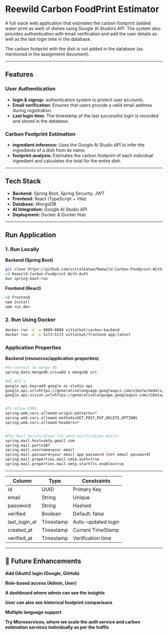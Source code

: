 # Reewild Carbon FoodPrint Estimator

A full stack web application that estimates the carbon footprint (added water print as well) of dishes using Google AI Studio’s API.
The system also provides authentication with email verification and add the user details as well as the last login time in the database.

The carbon footprint with the dish is not added in the database (as mentioned in the assignment document).

---

## Features

### User Authentication

*   **login & signup:** authentication system to protect user accounts.
*   **Email verification:** Ensures that users provide a valid email address during registration.
*   **Last login time:** The timestamp of the last successful login is recorded and stored in the database.

### Carbon Footprint Estimation
*   **ingredient inference:** Uses the Google AI Studio API to infer the ingredients of a dish from its name.
*   **footprint analysis:** Estimates the carbon footprint of each individual ingredient and calculates the total for the entire dish.

---

## Tech Stack

*   **Backend:** Spring Boot, Spring Security, JWT
*   **Frontend:** React (TypeScript + Vite)
*   **Database:** MongoDB
*   **AI Integration:** Google AI Studio API
*   **Deployment:** Docker & Docker Hub

---

## Run Application


### 1. Run Locally
**Backend (Spring Boot)**
```bash
git clone https://github.com/vittalkatwe/Reewild-Carbon-Foodprint-With-Auth.git
cd Reewild-Carbon-Foodprint-With-Auth
mvn spring-boot:run
```


**Frontend (React)**
```bash
cd frontend
npm install
npm run dev
```

### 2. Run Using Docker

```bash
docker run -d -p 8080:8080 vittalkat/carbon-backend
docker run -d -p 5173:5173 vittalkat/frontend-app:latest
```


### Application Properties
**Backend (resources/application.properties)**
```bash
#to connect to mongo db
spring.data.mongodb.uri=add a mongodb uri

#AI API's
google.api.key=add google ai studio api
google.api.url=https://generativelanguage.googleapis.com/v1beta/models/gemini-2.0-flash:generateContent (needs to change if the model is no longer available)
google.api.vision.url=https://generativelanguage.googleapis.com/v1beta/models/gemini-1.5-flash-latest:generateContent (needs to change if the model is no longer available)


#To allow CORS
spring.web.cors.allowed-origin-patterns=*
spring.web.cors.allowed-methods=GET,POST,PUT,DELETE,OPTIONS
spring.web.cors.allowed-headers=*


#For Mail Verification (to send verification mails)
spring.mail.host=smtp.gmail.com
spring.mail.port=587
spring.mail.username=your email
spring.mail.password=your email app password (not email password)
spring.mail.properties.mail.smtp.auth=true
spring.mail.properties.mail.smtp.starttls.enable=true
```


---



| Column          | Type      | Constraints        |
| --------------- | --------- | ------------------ |
| id              | UUID      | Primary Key        |
| email           | String    | Unique             |
| password        | String    | Hashed             |
| verified        | Boolean   | Default: false     |
| last\_login\_at | Timestamp | Auto-updated login |
| created\_at     | Timestamp | Current TimeStamp  |
| verified\_at    | Timestamp | Verification time  |


---


## 🌟 Future Enhancements

**Add OAuth2 login (Google, GitHub)**

**Role-based access (Admin, User)**

**A dashboard where admin can see the insights**

**User can also see historical footprint comparisons**

**Multiple language support**

**Try Microservices, where we scale the auth service and carbon estimation services individually as per the traffic**


